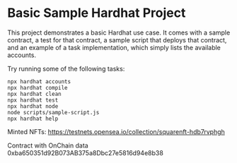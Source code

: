 # Basic Sample Hardhat Project

This project demonstrates a basic Hardhat use case. It comes with a sample contract, a test for that contract, a sample script that deploys that contract, and an example of a task implementation, which simply lists the available accounts.

Try running some of the following tasks:

```shell
npx hardhat accounts
npx hardhat compile
npx hardhat clean
npx hardhat test
npx hardhat node
node scripts/sample-script.js
npx hardhat help
```

Minted NFTs:
https://testnets.opensea.io/collection/squarenft-hdb7rvphgh

Contract with OnChain data 
0xba650351d92B073AB375a8Dbc27e5816d94e8b38
